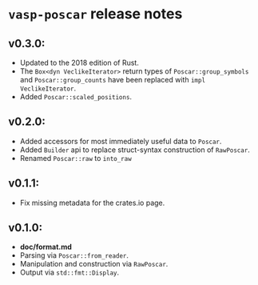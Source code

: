 # `vasp-poscar` release notes

## **v0.3.0**:
* Updated to the 2018 edition of Rust.
* The `Box<dyn VeclikeIterator>` return types of `Poscar::group_symbols` and `Poscar::group_counts` have been replaced with `impl VeclikeIterator`.
* Added `Poscar::scaled_positions`.

## **v0.2.0**:
* Added accessors for most immediately useful data to `Poscar`.
* Added `Builder` api to replace struct-syntax construction of `RawPoscar`.
* Renamed `Poscar::raw` to `into_raw`

## **v0.1.1**:
* Fix missing metadata for the crates.io page.

## **v0.1.0**:
* **doc/format.md**
* Parsing via `Poscar::from_reader`.
* Manipulation and construction via `RawPoscar`.
* Output via `std::fmt::Display`.
